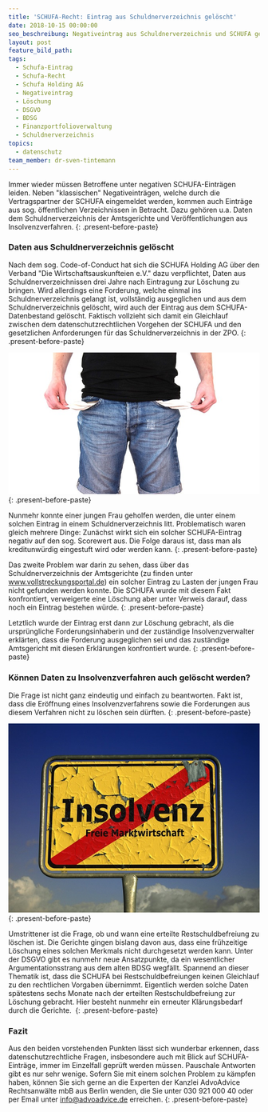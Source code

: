 ```yaml
---
title: 'SCHUFA-Recht: Eintrag aus Schuldnerverzeichnis gelöscht'
date: 2018-10-15 00:00:00
seo_beschreibung: Negativeintrag aus Schuldnerverzeichnis und SCHUFA gelöscht
layout: post
feature_bild_path:
tags:
  - Schufa-Eintrag
  - Schufa-Recht
  - Schufa Holding AG
  - Negativeintrag
  - Löschung
  - DSGVO
  - BDSG
  - Finanzportfolioverwaltung
  - Schuldnerverzeichnis
topics:
  - datenschutz
team_member: dr-sven-tintemann
---
```


Immer wieder müssen Betroffene unter negativen SCHUFA-Einträgen leiden. Neben "klassischen" Negativeinträgen, welche durch die Vertragspartner der SCHUFA eingemeldet werden, kommen auch Einträge aus sog. öffentlichen Verzeichnissen in Betracht. Dazu gehören u.a. Daten dem Schuldnerverzeichnis der Amtsgerichte und Veröffentlichungen aus Insolvenzverfahren.
{: .present-before-paste}

### Daten aus Schuldnerverzeichnis gelöscht

Nach dem sog. Code-of-Conduct hat sich die SCHUFA Holding AG über den Verband "Die Wirtschaftsauskunfteien e.V." dazu verpflichtet, Daten aus Schuldnerverzeichnissen drei Jahre nach Eintragung zur Löschung zu bringen. Wird allerdings eine Forderung, welche einmal ins Schuldnerverzeichnis gelangt ist, vollständig ausgeglichen und aus dem Schuldnerverzeichnis gelöscht, wird auch der Eintrag aus dem SCHUFA-Datenbestand gelöscht. Faktisch vollzieht sich damit ein Gleichlauf zwischen dem datenschutzrechtlichen Vorgehen der SCHUFA und den gesetzlichen Anforderungen für das Schuldnerverzeichnis in der ZPO.
{: .present-before-paste}

![Schulden - Foto Pixabay](/uploads/no-money-2070384-640-3.jpg "Raus aus dem Schuldnerverzeichnis")
{: .present-before-paste}

Nunmehr konnte einer jungen Frau geholfen werden, die unter einem solchen Eintrag in einem Schuldnerverzeichnis litt. Problematisch waren gleich mehrere Dinge: Zunächst wirkt sich ein solcher SCHUFA-Eintrag negativ auf den sog. Scorewert aus. Die Folge daraus ist, dass man als kreditunwürdig eingestuft wird oder werden kann.
{: .present-before-paste}

Das zweite Problem war darin zu sehen, dass über das Schuldnerverzeichnis der Amtsgerichte (zu finden unter www.vollstreckungsportal.de) ein solcher Eintrag zu Lasten der jungen Frau nicht gefunden werden konnte. Die SCHUFA wurde mit diesem Fakt konfrontiert, verweigerte eine Löschung aber unter Verweis darauf, dass noch ein Eintrag bestehen würde.
{: .present-before-paste}

Letztlich wurde der Eintrag erst dann zur Löschung gebracht, als die ursprüngliche Forderungsinhaberin und der zuständige Insolvenzverwalter erklärten, dass die Forderung ausgeglichen sei und das zuständige Amtsgericht mit diesen Erklärungen konfrontiert wurde.
{: .present-before-paste}

### Können Daten zu Insolvenzverfahren auch gelöscht werden?

Die Frage ist nicht ganz eindeutig und einfach zu beantworten. Fakt ist, dass die Eröffnung eines Insolvenzverfahrens sowie die Forderungen aus diesem Verfahren nicht zu löschen sein dürften.
{: .present-before-paste}

![Insolvenz beendet - Foto Pixabay](/uploads/insolvency-96596-640.jpg "Restschuldbefreiung nach Ende der Insolvenz")
{: .present-before-paste}

Umstrittener ist die Frage, ob und wann eine erteilte Restschuldbefreiung zu löschen ist. Die Gerichte gingen bislang davon aus, dass eine frühzeitige Löschung eines solchen Merkmals nicht durchgesetzt werden kann. Unter der DSGVO gibt es nunmehr neue Ansatzpunkte, da ein wesentlicher Argumentationsstrang aus dem alten BDSG wegfällt. Spannend an dieser Thematik ist, dass die SCHUFA bei Restschuldbefreiungen keinen Gleichlauf zu den rechtlichen Vorgaben übernimmt. Eigentlich werden solche Daten spätestens sechs Monate nach der erteilten Restschuldbefreiung zur Löschung gebracht. Hier besteht nunmehr ein erneuter Klärungsbedarf durch die Gerichte. 
{: .present-before-paste}

### Fazit

Aus den beiden vorstehenden Punkten lässt sich wunderbar erkennen, dass datenschutzrechtliche Fragen, insbesondere auch mit Blick auf SCHUFA-Einträge, immer im Einzelfall geprüft werden müssen. Pauschale Antworten gibt es nur sehr wenige. Sofern Sie mit einem solchen Problem zu kämpfen haben, können Sie sich gerne an die Experten der Kanzlei AdvoAdvice Rechtsanwälte mbB aus Berlin wenden, die Sie unter 030 921 000 40 oder per Email unter info@advoadvice.de erreichen.
{: .present-before-paste}